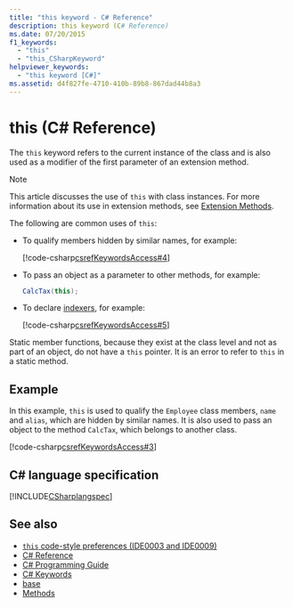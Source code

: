 ```yaml
---
title: "this keyword - C# Reference"
description: this keyword (C# Reference)
ms.date: 07/20/2015
f1_keywords: 
  - "this"
  - "this_CSharpKeyword"
helpviewer_keywords: 
  - "this keyword [C#]"
ms.assetid: d4f827fe-4710-410b-89b8-867dad44b8a3
---
```

# this (C# Reference)

The `this` keyword refers to the current instance of the class and is also used as a modifier of the first parameter of an extension method.

> [!NOTE]
> This article discusses the use of `this` with class instances. For more information about its use in extension methods, see [Extension Methods](../../programming-guide/classes-and-structs/extension-methods.md).

The following are common uses of `this`:

- To qualify members hidden by similar names, for example:

  [!code-csharp[csrefKeywordsAccess#4](~/samples/snippets/csharp/VS_Snippets_VBCSharp/csrefKeywordsAccess/CS/csrefKeywordsAccess.cs#4)]  

- To pass an object as a parameter to other methods, for example:

  ```csharp
  CalcTax(this);
  ```

- To declare [indexers](../../programming-guide/indexers/index.md), for example:

  [!code-csharp[csrefKeywordsAccess#5](~/samples/snippets/csharp/VS_Snippets_VBCSharp/csrefKeywordsAccess/CS/csrefKeywordsAccess.cs#5)]

Static member functions, because they exist at the class level and not as part of an object, do not have a `this` pointer. It is an error to refer to `this` in a static method.

## Example

In this example, `this` is used to qualify the `Employee` class members, `name` and `alias`, which are hidden by similar names. It is also used to pass an object to the method `CalcTax`, which belongs to another class.

[!code-csharp[csrefKeywordsAccess#3](~/samples/snippets/csharp/VS_Snippets_VBCSharp/csrefKeywordsAccess/CS/csrefKeywordsAccess.cs#3)]

## C# language specification

[!INCLUDE[CSharplangspec](~/includes/csharplangspec-md.md)]

## See also

- [`this` code-style preferences (IDE0003 and IDE0009)](../../../fundamentals/code-analysis/style-rules/ide0003-ide0009.md)
- [C# Reference](../index.md)
- [C# Programming Guide](../../programming-guide/index.md)
- [C# Keywords](index.md)
- [base](base.md)
- [Methods](../../programming-guide/classes-and-structs/methods.md)
